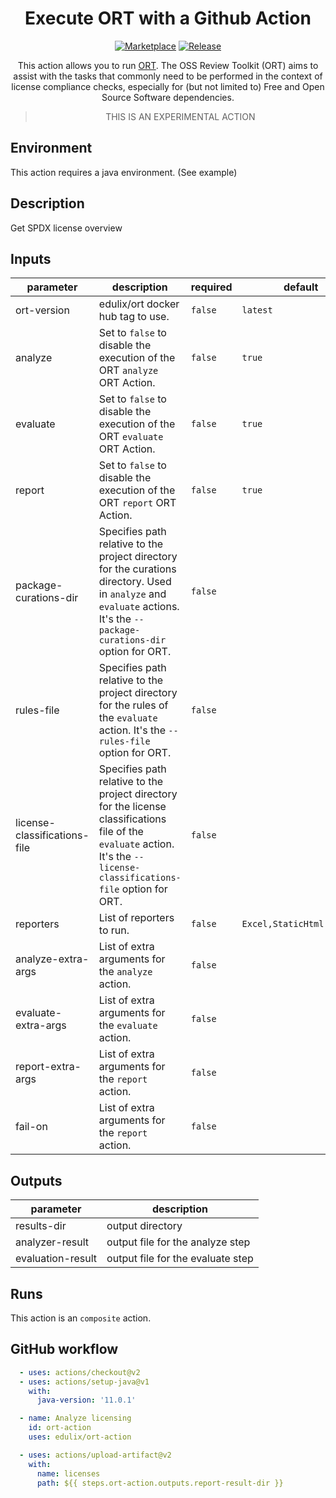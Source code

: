 <div align="center">

# Execute ORT with a Github Action

[![Marketplace](https://img.shields.io/badge/GitHub-Marketplace-green.svg)](https://github.com/marketplace/actions/run-ort-to-analyze-evaluate-and-report-licensing) [![Release](https://img.shields.io/github/release/edulix/ort-action.svg)](https://github.com/edulix/ort-action/releases)

This action allows you to run [ORT](https://oss-review-toolkit.org/). The OSS
Review Toolkit (ORT) aims to assist with the tasks that commonly need to be
performed in the context of license compliance checks, especially for (but not
limited to) Free and Open Source Software dependencies.

> THIS IS AN EXPERIMENTAL ACTION

</div>

## Environment
This action requires a java environment. (See example)

<!-- action-docs-description -->
## Description

Get SPDX license overview


<!-- action-docs-description -->

<!-- action-docs-inputs -->
## Inputs

| parameter | description | required | default |
| - | - | - | - |
| ort-version | edulix/ort docker hub tag to use. | `false` | `latest` |
| analyze | Set to `false` to disable the execution of the ORT `analyze` ORT Action. | `false` | `true` |
| evaluate | Set to `false` to disable the execution of the ORT `evaluate` ORT Action. | `false` | `true` |
| report | Set to `false` to disable the execution of the ORT `report` ORT Action. | `false` | `true` |
| package-curations-dir | Specifies path relative to the project directory for the curations directory. Used in `analyze` and `evaluate` actions. It's the `--package-curations-dir` option for ORT. | `false` | |
| rules-file | Specifies path relative to the project directory for the rules of the `evaluate` action. It's the `--rules-file` option for ORT. | `false` | |
| license-classifications-file | Specifies path relative to the project directory for the license classifications file of the `evaluate` action. It's the `--license-classifications-file` option for ORT. | `false` | |
| reporters | List of reporters to run. | `false` | `Excel,StaticHtml,WebApp` |
| analyze-extra-args | List of extra arguments for the `analyze` action. | `false` | |
| evaluate-extra-args | List of extra arguments for the `evaluate` action. | `false` | |
| report-extra-args | List of extra arguments for the `report` action. | `false` | |
| fail-on | List of extra arguments for the `report` action. | `false` | |

<!-- action-docs-inputs -->

<!-- action-docs-outputs -->
## Outputs

| parameter | description |
| - | - |
| results-dir | output directory |
| analyzer-result | output file for the analyze step |
| evaluation-result | output file for the evaluate step |

<!-- action-docs-outputs -->

<!-- action-docs-runs -->
## Runs

This action is an `composite` action.


<!-- action-docs-runs -->

## GitHub workflow

```yml
  - uses: actions/checkout@v2
  - uses: actions/setup-java@v1
    with:
      java-version: '11.0.1'

  - name: Analyze licensing 
    id: ort-action
    uses: edulix/ort-action

  - uses: actions/upload-artifact@v2
    with:
      name: licenses
      path: ${{ steps.ort-action.outputs.report-result-dir }}
```
